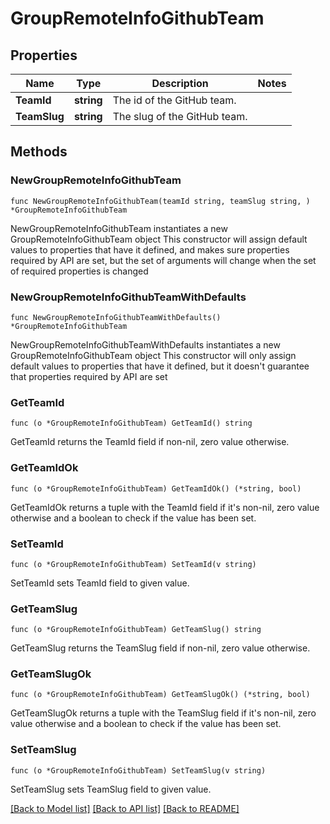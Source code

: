 # GroupRemoteInfoGithubTeam

## Properties

Name | Type | Description | Notes
------------ | ------------- | ------------- | -------------
**TeamId** | **string** | The id of the GitHub team. | 
**TeamSlug** | **string** | The slug of the GitHub team. | 

## Methods

### NewGroupRemoteInfoGithubTeam

`func NewGroupRemoteInfoGithubTeam(teamId string, teamSlug string, ) *GroupRemoteInfoGithubTeam`

NewGroupRemoteInfoGithubTeam instantiates a new GroupRemoteInfoGithubTeam object
This constructor will assign default values to properties that have it defined,
and makes sure properties required by API are set, but the set of arguments
will change when the set of required properties is changed

### NewGroupRemoteInfoGithubTeamWithDefaults

`func NewGroupRemoteInfoGithubTeamWithDefaults() *GroupRemoteInfoGithubTeam`

NewGroupRemoteInfoGithubTeamWithDefaults instantiates a new GroupRemoteInfoGithubTeam object
This constructor will only assign default values to properties that have it defined,
but it doesn't guarantee that properties required by API are set

### GetTeamId

`func (o *GroupRemoteInfoGithubTeam) GetTeamId() string`

GetTeamId returns the TeamId field if non-nil, zero value otherwise.

### GetTeamIdOk

`func (o *GroupRemoteInfoGithubTeam) GetTeamIdOk() (*string, bool)`

GetTeamIdOk returns a tuple with the TeamId field if it's non-nil, zero value otherwise
and a boolean to check if the value has been set.

### SetTeamId

`func (o *GroupRemoteInfoGithubTeam) SetTeamId(v string)`

SetTeamId sets TeamId field to given value.


### GetTeamSlug

`func (o *GroupRemoteInfoGithubTeam) GetTeamSlug() string`

GetTeamSlug returns the TeamSlug field if non-nil, zero value otherwise.

### GetTeamSlugOk

`func (o *GroupRemoteInfoGithubTeam) GetTeamSlugOk() (*string, bool)`

GetTeamSlugOk returns a tuple with the TeamSlug field if it's non-nil, zero value otherwise
and a boolean to check if the value has been set.

### SetTeamSlug

`func (o *GroupRemoteInfoGithubTeam) SetTeamSlug(v string)`

SetTeamSlug sets TeamSlug field to given value.



[[Back to Model list]](../README.md#documentation-for-models) [[Back to API list]](../README.md#documentation-for-api-endpoints) [[Back to README]](../README.md)


